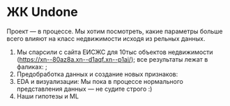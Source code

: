 # ЖК Undone
Проект — в процессе.
Мы хотим посмотреть, какие параметры больше всего влияют на класс недвижимости исходя из рельных данных.

1. Мы спарсили с сайта ЕИСЖС для 10тыс объектов недвижимости (https://xn--80az8a.xn--d1aqf.xn--p1ai/); все результаты лежат в фаликах: ;
2. Предобработка данных и создание новых признаков:
3. EDA и визуализации: Мы пока в процессе нормального представления данных — не судите строго :)
4. Наши гипотезы и ML

